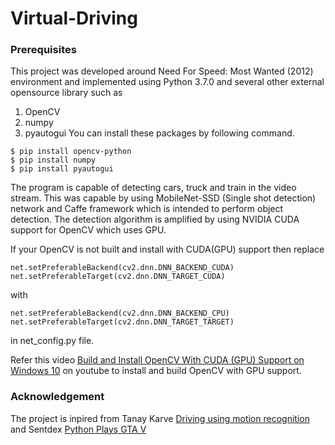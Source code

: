 # Virtual-Driving

### Prerequisites
This project was developed around Need For Speed: Most Wanted (2012) environment and implemented using Python 3.7.0 and several other external opensource library such as
1. OpenCV
2. numpy
3. pyautogui
You can install these packages by following command.
```
$ pip install opencv-python
$ pip install numpy
$ pip install pyautogui
```
The program is capable of detecting cars, truck and train in the video stream. This was capable by using MobileNet-SSD (Single shot detection) network and Caffe framework which is intended to perform object detection. The detection algorithm is amplified by using NVIDIA CUDA support for OpenCV which uses GPU.

If your OpenCV is not built and install with CUDA(GPU) support then replace
```
net.setPreferableBackend(cv2.dnn.DNN_BACKEND_CUDA)
net.setPreferableTarget(cv2.dnn.DNN_TARGET_CUDA)
```
with
```
net.setPreferableBackend(cv2.dnn.DNN_BACKEND_CPU)
net.setPreferableTarget(cv2.dnn.DNN_TARGET_TARGET)
```
in net_config.py file.

Refer this video [Build and Install OpenCV With CUDA (GPU) Support on Windows 10](https://youtu.be/tjXkW0-4gME) on youtube to install and build OpenCV with GPU support.


### Acknowledgement
The project is inpired from Tanay Karve [Driving using motion recognition](https://github.com/TanayKarve/Driving-using-motion-recogniton) and Sentdex [Python Plays GTA V](https://www.youtube.com/watch?v=ks4MPfMq8aQ&list=PLQVvvaa0QuDeETZEOy4VdocT7TOjfSA8a)
